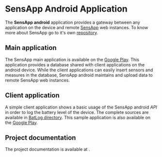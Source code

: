 SensApp Android Application
============================

The **SensApp android** application provides a gateway between any application on the device and remote [SensApp](http://sensapp.modelbased.net) web instances. To know more about SensApp go to it's own [repository](https://github.com/SINTEF-9012/sensapp).

Main application
------------------------

The SensApp main application is available on the [Google Play](https://play.google.com/store/apps/details?id=org.sensapp.android.sensappdroid). This application provides a database shared with client applications on the android device. While the client applications can easily insert sensors and measures in the database, SensApp android maintains and upload data to remote SensApp web instances.

Client application
-------------------------

A simple client application shows a basic usage of the SensApp android *API* in order to log the battery level of the device. The complete sources are available in [BatLog directory](https://github.com/SINTEF-9012/sensapp-android/tree/master/sensappdroid-clientsamples/batlog).
This sample application is also available on the [Google Play](https://play.google.com/store/apps/details?id=org.sensapp.android.sensappdroid.clientsamples.batterylogger). 

Project documentation
------------------------

The project documentation is available at [](http://android.sensapp.org).




